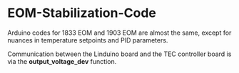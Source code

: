 # EOM-Stabilization-Code

Arduino codes for 1833 EOM and 1903 EOM are almost the same, except for nuances in temperature setpoints and PID parameters.

Communication between the Linduino board and the TEC controller board is via the **output_voltage_dev** function.
